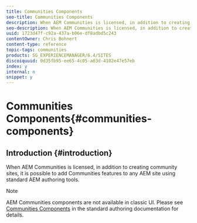 ```yaml
---
title: Communities Components
seo-title: Communities Components
description: When AEM Communities is licensed, in addition to creating community sites, it is possible to add Communities features to any AEM site using standard AEM authoring tools.
seo-description: When AEM Communities is licensed, in addition to creating community sites, it is possible to add Communities features to any AEM site using standard AEM authoring tools.
uuid: 1723d47f-c92a-437a-b06e-df8adbd5c243
contentOwner: Chris Bohnert
content-type: reference
topic-tags: communities
products: SG_EXPERIENCEMANAGER/6.4/SITES
discoiquuid: 0d35fb95-ee65-4c05-a03d-4102e47e57eb
index: y
internal: n
snippet: y
---
```


# Communities Components{#communities-components}

## Introduction {#introduction}

When AEM Communities is licensed, in addition to creating community sites, it is possible to add Communities features to any AEM site using standard AEM authoring tools.

>[!NOTE]
>
>AEM Communities components are not available in classic UI. Please see [Communities Components](../../../communities/using/author-communities.md) in the standard authoring documentation for details.


